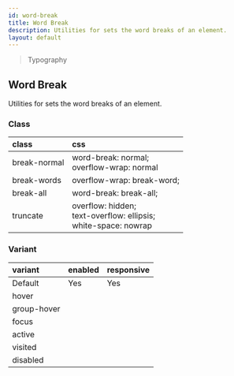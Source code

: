 ```yaml
---
id: word-break
title: Word Break
description: Utilities for sets the word breaks of an element.
layout: default
---
```


> Typography

## Word Break

Utilities for sets the word breaks of an element.

### Class

| <span class="px-3 py-1 text-white bg-charcoal-100 rounded-full">class</span> | <span class="px-3 py-1 text-white bg-charcoal-100 rounded-full">css</span> |
|:--|:--|
| break-normal | word-break: normal; <br> overflow-wrap: normal |
| break-words | overflow-wrap: break-word; |
| break-all | word-break: break-all;
| truncate | overflow: hidden; <br> text-overflow: ellipsis; <br> white-space: nowrap |

### Variant

| <span class="px-3 py-1 text-white bg-charcoal-100 rounded-full">variant</span> | <span class="px-3 py-1 text-white bg-charcoal-100 rounded-full">enabled</span> | <span class="px-3 py-1 text-white bg-charcoal-100 rounded-full">responsive</span> |
|:--|:--|:--|
| Default | Yes | Yes |
| hover| | |
| group-hover | | |
| focus | | |
| active | | |
| visited | | |
| disabled | | |